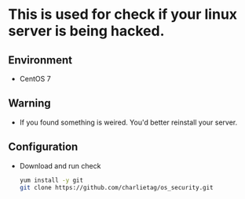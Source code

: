 # This is used for check if your linux server is being hacked.

## Environment
  * CentOS 7

## Warning
  * If you found something is weired.  You'd better reinstall your server.

## Configuration
  * Download and run check

    ```bash
    yum install -y git
    git clone https://github.com/charlietag/os_security.git
    ```

